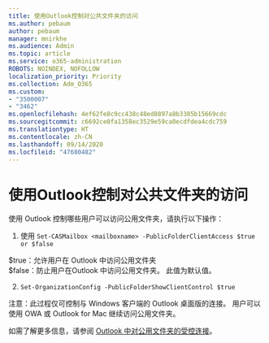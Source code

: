```yaml
---
title: 使用Outlook控制对公共文件夹的访问
ms.author: pebaum
author: pebaum
manager: mnirkhe
ms.audience: Admin
ms.topic: article
ms.service: o365-administration
ROBOTS: NOINDEX, NOFOLLOW
localization_priority: Priority
ms.collection: Adm_O365
ms.custom:
- "3500007"
- "3462"
ms.openlocfilehash: 4ef62fe8c9cc438c48ed8897a8b3385b15669cdc
ms.sourcegitcommit: c6692ce0fa1358ec3529e59ca0ecdfdea4cdc759
ms.translationtype: HT
ms.contentlocale: zh-CN
ms.lasthandoff: 09/14/2020
ms.locfileid: "47680482"
---
```

# <a name="control-access-to-public-folders-using-outlook"></a>使用Outlook控制对公共文件夹的访问

使用 Outlook 控制哪些用户可以访问公用文件夹，请执行以下操作：

1. 使用 `Set-CASMailbox <mailboxname> -PublicFolderClientAccess $true or $false`

$true：允许用户在 Outlook 中访问公用文件夹  
$false：防止用户在Outlook 中访问公用文件夹。 此值为默认值。  

2. `Set-OrganizationConfig -PublicFolderShowClientControl $true`

注意：此过程仅可控制与 Windows 客户端的 Outlook 桌面版的连接。 用户可以使用 OWA 或 Outlook for Mac 继续访问公用文件夹。

如需了解更多信息，请参阅 [ Outlook 中对公用文件夹的受控连接](https://aka.ms/controlpf)。
